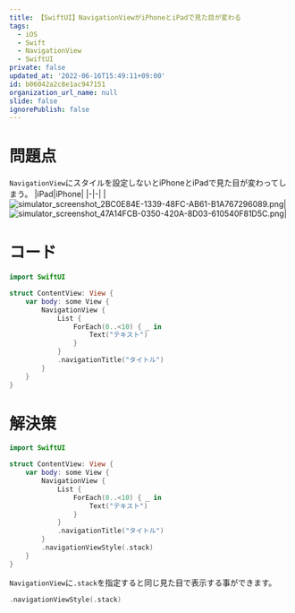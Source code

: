 ```yaml
---
title: 【SwiftUI】NavigationViewがiPhoneとiPadで見た目が変わる
tags:
  - iOS
  - Swift
  - NavigationView
  - SwiftUI
private: false
updated_at: '2022-06-16T15:49:11+09:00'
id: b06042a2c8e1ac947151
organization_url_name: null
slide: false
ignorePublish: false
---
```

# 問題点
`NavigationView`にスタイルを設定しないとiPhoneとiPadで見た目が変わってしまう。
|iPad|iPhone|
|-|-|
|![simulator_screenshot_2BC0E84E-1339-48FC-AB61-B1A767296089.png](https://qiita-image-store.s3.ap-northeast-1.amazonaws.com/0/1745371/859e9384-606c-be2c-6f47-929d3536c33c.png)|![simulator_screenshot_47A14FCB-0350-420A-8D03-610540F81D5C.png](https://qiita-image-store.s3.ap-northeast-1.amazonaws.com/0/1745371/95e771f5-40e6-6945-9e21-dcf75db4434a.png)|

# コード
```swift
import SwiftUI

struct ContentView: View {
    var body: some View {
        NavigationView {
            List {
                ForEach(0..<10) { _ in
                    Text("テキスト")
                }
            }
            .navigationTitle("タイトル")
        }
    }
}
```

# 解決策
```swift
import SwiftUI

struct ContentView: View {
    var body: some View {
        NavigationView {
            List {
                ForEach(0..<10) { _ in
                    Text("テキスト")
                }
            }
            .navigationTitle("タイトル")
        }
        .navigationViewStyle(.stack)
    }
}
```
`NavigationView`に`.stack`を指定すると同じ見た目で表示する事ができます。
```swift
.navigationViewStyle(.stack)
```
